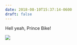 ```yaml
---
date: 2018-08-10T15:37:14-0600
draft: false
---
```


Hell yeah, Prince Bike!

![](/images/2018/fa620b3b76.jpg)

